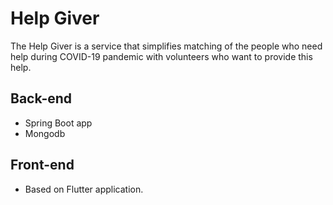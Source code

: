 # Help Giver

The Help Giver is a service that simplifies matching of the people who need help during COVID-19 pandemic with volunteers who want to provide this help.

## Back-end
- Spring Boot app
- Mongodb

## Front-end
- Based on Flutter application.
